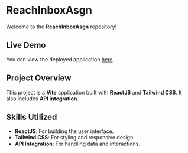 # ReachInboxAsgn

Welcome to the **ReachInboxAsgn** repository!

## Live Demo

You can view the deployed application [here](https://reachinboxasgn.vercel.app/).

## Project Overview

This project is a **Vite** application built with **ReactJS** and **Tailwind CSS**. It also includes **API integration**.

## Skills Utilized

- **ReactJS**: For building the user interface.
- **Tailwind CSS**: For styling and responsive design.
- **API Integration**: For handling data and interactions.
